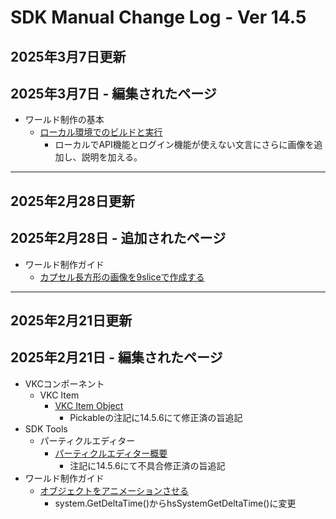 # SDK Manual Change Log - Ver 14.5

## 2025年3月7日更新

## 2025年3月7日 - 編集されたページ

- ワールド制作の基本
    - [ローカル環境でのビルドと実行](https://vrhikky.github.io/VketCloudSDK_Documents/14.5/FirstStep/BuildAndRun.html)
        - ローカルでAPI機能とログイン機能が使えない文言にさらに画像を追加し、説明を加える。

---

## 2025年2月28日更新

## 2025年2月28日 - 追加されたページ

- ワールド制作ガイド
    - [カプセル長方形の画像を9sliceで作成する](https://vrhikky.github.io/VketCloudSDK_Documents/14.5/WorldMakingGuide/9slice.html)

---

## 2025年2月21日更新

## 2025年2月21日 - 編集されたページ

- VKCコンポーネント
    - VKC Item
        - [VKC Item Object](https://vrhikky.github.io/VketCloudSDK_Documents/14.5/VKCComponents/VKCItemObject.html)
            - Pickableの注記に14.5.6にて修正済の旨追記
- SDK Tools
    - パーティクルエディター
        - [パーティクルエディター概要](https://vrhikky.github.io/VketCloudSDK_Documents/14.5/en/particleeditor/pe_about_particleeditor.html)
            - 注記に14.5.6にて不具合修正済の旨追記
- ワールド制作ガイド
    - [オブジェクトをアニメーションさせる](https://vrhikky.github.io/VketCloudSDK_Documents/14.5/WorldMakingGuide/PropAnimation.html)
        - system.GetDeltaTime()からhsSystemGetDeltaTime()に変更


